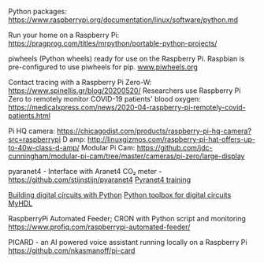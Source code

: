 Python packages: https://www.raspberrypi.org/documentation/linux/software/python.md

Run your home on a Raspberry Pi: https://pragprog.com/titles/mrpython/portable-python-projects/


piwheels (Python wheels) ready for use on the Raspberry Pi. Raspbian is pre-configured to use piwheels for pip. www.piwheels.org


Contact tracing with a Raspberry Pi Zero-W: https://www.spinellis.gr/blog/20200520/
Researchers use Raspberry Pi Zero to remotely monitor COVID-19 patients' blood oxygen: https://medicalxpress.com/news/2020-04-raspberry-pi-remotely-covid-patients.html


Pi HQ camera: https://chicagodist.com/products/raspberry-pi-hq-camera?src=raspberrypi
D amp: http://linuxgizmos.com/raspberry-pi-hat-offers-up-to-40w-class-d-amp/
Modular Pi Cam: https://github.com/jdc-cunningham/modular-pi-cam/tree/master/cameras/pi-zero/large-display



pyaranet4 - Interface with Aranet4 CO₂ meter - https://github.com/stijnstijn/pyaranet4
[Pyranet4 training](https://interconnected.org/home/2022/07/14/co2)


[Building digital circuits with Python](https://github.com/LovetheFrogs/PyCircTools)
[Python toolbox for digital circuits](https://github.com/m-labs/migen)
[MyHDL](https://github.com/myhdl/myhdl)


RaspberryPi Automated Feeder; CRON with Python script and monitoring
https://www.profiq.com/raspberrypi-automated-feeder/

PICARD - an AI powered voice assistant running locally on a Raspberry Pi
https://github.com/nkasmanoff/pi-card
